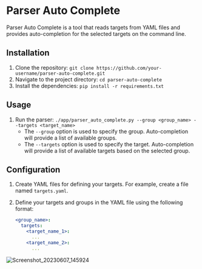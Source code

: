 # Parser Auto Complete

Parser Auto Complete is a tool that reads targets from YAML files and provides auto-completion for the selected targets on the command line.

## Installation

1. Clone the repository: `git clone https://github.com/your-username/parser-auto-complete.git`
2. Navigate to the project directory: `cd parser-auto-complete`
3. Install the dependencies: `pip install -r requirements.txt`

## Usage

1. Run the parser: `./app/parser_auto_complete.py --group <group_name> --targets <target_name>`
   - The `--group` option is used to specify the group. Auto-completion will provide a list of available groups.
   - The `--targets` option is used to specify the target. Auto-completion will provide a list of available targets based on the selected group.

## Configuration

1. Create YAML files for defining your targets. For example, create a file named `targets.yaml`.
2. Define your targets and groups in the YAML file using the following format:

   ```yaml
   <group_name>:
     targets:
       <target_name_1>:
         ...
       <target_name_2>:
         ...

![Screenshot_20230607_145924](https://github.com/esloch/poc-parsercomplete/assets/3450741/6cbc27a1-4729-4059-9030-42e65f03d081)
